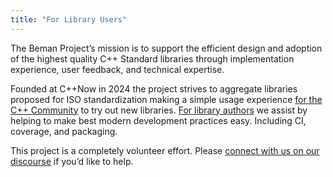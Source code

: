 ```yaml
---
title: "For Library Users"
---
```


The Beman Project’s mission is to support the efficient design and adoption of the highest quality C++ Standard libraries through implementation experience, user feedback, and technical expertise.

Founded at C++Now in 2024 the project strives to aggregate libraries proposed for ISO standardization making a simple usage experience [for the C++ Community](../users) to try out new libraries. [For library authors](../authors) we assist by helping to make best modern development practices easy. Including CI, coverage, and packaging.

This project is a completely volunteer effort. Please [connect with us on our discourse](http://discourse.boost.org/) if you’d like to help.

